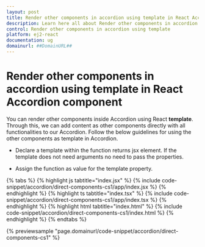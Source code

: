 ```yaml
---
layout: post
title: Render other components in accordion using template in React Accordion component | Syncfusion
description: Learn here all about Render other components in accordion using template in Syncfusion React Accordion component of Syncfusion Essential JS 2 and more.
control: Render other components in accordion using template 
platform: ej2-react
documentation: ug
domainurl: ##DomainURL##
---
```


# Render other components in accordion using template in React Accordion component

You can render other components inside Accordion using React **template**. Through this, we can add content as other components directly with all functionalities to our Accordion. Follow the below guidelines for using the other components as template in Accordion.

* Declare a template within the function returns jsx element. If the template does not need arguments no need to pass the properties.

* Assign the function as value for the template property.

{% tabs %}
{% highlight js tabtitle="index.jsx" %}
{% include code-snippet/accordion/direct-components-cs1/app/index.jsx %}
{% endhighlight %}
{% highlight ts tabtitle="index.tsx" %}
{% include code-snippet/accordion/direct-components-cs1/app/index.tsx %}
{% endhighlight %}
{% highlight html tabtitle="index.html" %}
{% include code-snippet/accordion/direct-components-cs1/index.html %}
{% endhighlight %}
{% endtabs %}
        
{% previewsample "page.domainurl/code-snippet/accordion/direct-components-cs1" %}
